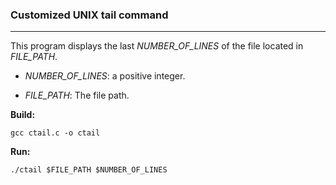 ### Customized UNIX tail command
---

This program displays the last *NUMBER_OF_LINES*
of the file located in *FILE_PATH*.

- *NUMBER_OF_LINES*: a positive integer.

- *FILE_PATH*: The file path.



**Build:** 

```
gcc ctail.c -o ctail
```


**Run:**

```
./ctail $FILE_PATH $NUMBER_OF_LINES
```
